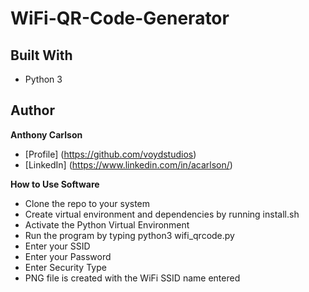 # WiFi-QR-Code-Generator
## Built With
- Python 3
## Author
**Anthony Carlson**
- [Profile] (https://github.com/voydstudios)
- [LinkedIn] (https://www.linkedin.com/in/acarlson/)

**How to Use Software**
- Clone the repo to your system
- Create virtual environment and dependencies by running install.sh
- Activate the Python Virtual Environment
- Run the program by typing python3 wifi_qrcode.py
- Enter your SSID
- Enter your Password
- Enter Security Type
- PNG file is created with the WiFi SSID name entered


